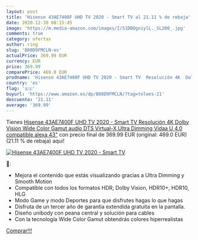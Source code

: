```yaml
---
layout: post
title: 'Hisense 43AE7400F UHD TV 2020 - Smart TV al 21.11 % de rebaja'
date: 2020-12-30 08:15:45
image: 'https://m.media-amazon.com/images/I/51DBOgniylL._SL200_.jpg'
comments: true
category: ofertas
author: ring
slug: 'B08D9FMCLN-es'
actualPrice: 369.99 EUR
currency: EUR
price: 369.99
comparePrice: 469.0 EUR
prodname: 'Hisense 43AE7400F UHD TV 2020 - Smart TV  Resolución 4K  Dolby Vision  Wide Color Gamut  audio DTS Virtual-X  Ultra Dimming  Vidaa U 4.0  compatible alexa  43"'
country: 'es'
flag: '🇪🇸'
buyurl: 'https://www.amazon.es/dp/B08D9FMCLN/?tag=tolees-21'
descuento: '21.11'
average: '369.99'
---
```


Tienes [Hisense 43AE7400F UHD TV 2020 - Smart TV  Resolución 4K  Dolby Vision  Wide Color Gamut  audio DTS Virtual-X  Ultra Dimming  Vidaa U 4.0  compatible alexa  43"](https://www.amazon.es/dp/B08D9FMCLN/?tag=tolees-21) con precio final de  369.99 EUR (original: 469.0 EUR) (21.11 %  de rebaja) aqui!

[![Hisense 43AE7400F UHD TV 2020 - Smart TV](https://m.media-amazon.com/images/I/51DBOgniylL._SL200_.jpg)](https://www.amazon.es/dp/B08D9FMCLN/?tag=tolees-21)

🔎:

- Mejora el contenido que estás visualizando gracias a Ultra Dimming y Smooth Motion
- Compatible con todos los formatos HDR; Dolby Vision, HDR10+, HDR10, HLG
- Modo Game y modo Deportes para que disfrutes hagas lo que hagas
- Disfruta de un tercer año de garantía extendida gratuita en la pantalla.
- Diseño unibody con peana central y solución para cables
- Con la tecnología Wide Color Gamut obtendrás colores hiperrealistas

[Comprar!!!](https://www.amazon.es/dp/B08D9FMCLN/?tag=tolees-21)
